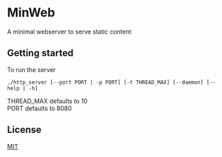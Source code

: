 # MinWeb
A minimal webserver to serve static content


## Getting started
To run the server
```
./http_server [--port PORT | -p PORT] [-t THREAD_MAX] [--daemon] [--help | -h]
```

THREAD_MAX defaults to 10  
PORT defaults to 8080


## License

[MIT](./LICENSE.md)
